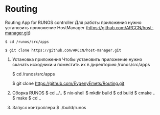 # Routing
Routing App for RUNOS controller
Для работы приложения нужно установить приложение HostManager (https://github.com/ARCCN/host-manager.git)

    $ cd /runos/src/apps
    
    $ git clone https://github.com/ARCCN/host-manager.git
1) Установка приложения
    Чтобы установить приложение нужно скачать исходники и поместить их в директорию /runos/src/apps 
    
    $ cd /runos/src/apps
    
    $ git clone https://github.com/EvgenyEmets/Routing.git
2) Сборка RUNOS
    $ cd ../..
    $ nix-shell
    $ mkdir build
    $ cd build
    $ cmake ..
    $ make
    $ cd ..
3) Запуск контроллера
    $ ./build/runos
